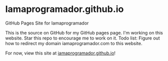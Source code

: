 # Iamaprogramador.github.io
GitHub Pages Site for Iamaprogramador

This is the source on GitHub for my GitHub pages page.
I'm working on this website. Star this repo to encourage me to work on it.
Todo list: Figure out how to redirect my domain iamaprogramador.com to this website.

For now, view this site at <a href="iamaprogramador.github.io">iamaprogramador.github.io</a>!
